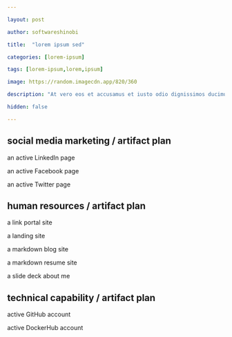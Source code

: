 ```yaml
---

layout: post

author: softwareshinobi

title:  "lorem ipsum sed"

categories: [lorem-ipsum]

tags: [lorem-ipsum,lorem,ipsum]

image: https://random.imagecdn.app/820/360

description: "At vero eos et accusamus et iusto odio dignissimos ducimus qui blanditiis praesentium voluptatum deleniti."

hidden: false

---
```


## social media marketing / artifact plan

an active LinkedIn page

an active Facebook page

an active Twitter page

## human resources / artifact plan

a link portal site

a landing site

a markdown blog site

a markdown resume site

a slide deck about me

## technical capability / artifact plan

active GitHub account

active DockerHub account
